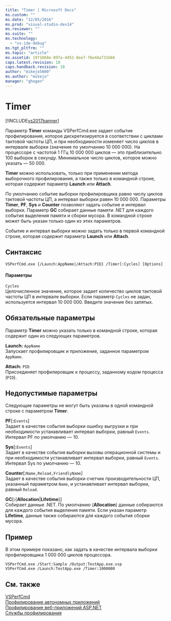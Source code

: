 ```yaml
---
title: "Timer | Microsoft Docs"
ms.custom: ""
ms.date: "12/05/2016"
ms.prod: "visual-studio-dev14"
ms.reviewer: ""
ms.suite: ""
ms.technology: 
  - "vs-ide-debug"
ms.tgt_pltfrm: ""
ms.topic: "article"
ms.assetid: 1971868e-89fa-4452-8ee7-76e4daf31b66
caps.latest.revision: 10
caps.handback.revision: 10
author: "mikejo5000"
ms.author: "mikejo"
manager: "ghogen"
---
```

# Timer
[!INCLUDE[vs2017banner](../code-quality/includes/vs2017banner.md)]

Параметр **Timer** команды VSPerfCmd.exe задает событие профилирования, которое дискретизируется в соответствии с циклами тактовой частоты ЦП, и при необходимости изменяет число циклов в интервале выборки \(значение по умолчанию 10 000 000\).  На процессоре с частотой 1 ГГц 10 000 000 циклов — это приблизительно 100 выборок в секунду.  Минимальное число циклов, которое можно указать — 50 000.  
  
 **Timer** можно использовать, только при применении метода выборочного профилирования, а также только в командной строке, которая содержит параметр **Launch** или **Attach**.  
  
 По умолчанию событие выборки профилировщика равно числу циклов тактовой частоты ЦП, а интервал выборки равен 10 000 000.  Параметры **Timer**, **PF**, **Sys** и **Counter** позволяют задать событие и интервал выборки.  Параметр **GC** собирает данные памяти .NET для каждого события выделения памяти и сборки мусора.  В командной строке может быть указан только один из этих параметров.  
  
 Событие и интервал выборки можно задать только в первой командной строке, которая содержит параметр **Launch** или **Attach**.  
  
## Синтаксис  
  
```  
VSPerfCmd.exe {/Launch:AppName|/Attach:PID} /Timer[:Cycles] [Options]  
```  
  
#### Параметры  
 `Cycles`  
 Целочисленное значение, которое задает количество циклов тактовой частоты ЦП в интервале выборки.  Если параметр `Cycles` не задан, используется интервал 10 000 000.  Введите значение без запятых.  
  
## Обязательные параметры  
 Параметр **Timer** можно указать только в командной строке, которая содержит один из следующих параметров.  
  
 **Launch:** `AppName`  
 Запускает профилировщик и приложение, заданное параметром `AppName`.  
  
 **Attach:** `PID`  
 Присоединяет профилировщик к процессу, заданному кодом процесса \(`PID`\).  
  
## Недопустимые параметры  
 Следующие параметры не могут быть указаны в одной командной строке с параметром **Timer**.  
  
 **PF**\[**:**`Events`\]  
 Задает в качестве события выборки ошибку выгрузки и при необходимости устанавливает интервал выборки, равный `Events`.  Интервал PF по умолчанию — 10.  
  
 **Sys**\[**:**`Events`\]  
 Задает в качестве события выборки вызовы операционной системы и при необходимости устанавливает интервал выборки, равный `Events`.  Интервал Sys по умолчанию — 10.  
  
 **Counter**\[**:**`Name,Reload,FriendlyName`\]  
 Задает в качестве события выборки счетчик производительности ЦП, указанный параметром `Name`, и устанавливает интервал выборки, равный `Reload`.  
  
 **GC**\[**:**{**Allocation**&#124;**Lifetime**}\]  
 Собирает данные .NET.  По умолчанию \(**Allocation**\) данные собираются для каждого события выделения памяти.  Если указан параметр **Lifetime**, данные также собираются для каждого события сборки мусора.  
  
## Пример  
 В этом примере показано, как задать в качестве интервала выборки профилировщика 1 000 000 циклов процессора.  
  
```  
VSPerfCmd.exe /Start:Sample /Output:TestApp.exe.vsp  
VSPerfCmd.exe /Launch:TestApp.exe /Timer:1000000  
```  
  
## См. также  
 [VSPerfCmd](../profiling/vsperfcmd.md)   
 [Профилирование автономных приложений](../profiling/command-line-profiling-of-stand-alone-applications.md)   
 [Профилирование веб\-приложений ASP.NET](../profiling/command-line-profiling-of-aspnet-web-applications.md)   
 [Службы профилирования](../profiling/command-line-profiling-of-services.md)